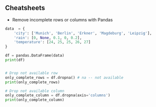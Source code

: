 ## Cheatsheets

- Remove incomplete rows or columns with Pandas
```python
data  = {
    'city': ['Munich', 'Berlin', 'Erkner', 'Magdeburg', 'Leipzig'],
    'rain': [0, None, 0.1, 0, 0.2],
    'temperature': [24, 25, 25, 26, 27]
}

df = pandas.DataFrame(data)
print(df)


# Drop not available row
only_complete_rows = df.dropna() # na -- not available
print(only_complete_rows)

# Drop not available column
only_complete_column = df.dropna(axis='columns')
print(only_complete_column)

```
